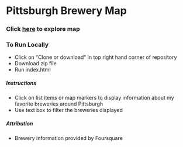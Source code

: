 <h1>Pittsburgh Brewery Map</h1> 

<h3>Click <a href="http://timmyhall.github.io/P5-frontend-nanodegree-neighborhood-map/">here</a> to explore map</h3>

<h3>To Run Locally</h3>
<ul>
<li>Click on "Clone or download" in top right hand corner of repository</li>
<li>Download zip file</li>
<li>Run index.html</li>
</ul>

<h5>Instructions</h5>

<ul>
	<li>Click on list items or map markers to display information about my favorite breweries around Pittsburgh</li>
	<li>Use text box to filter the breweries displayed</li>
</ul>

<h5>Attribution</h5>
<ul>
<li>Brewery information provided by Foursquare</li>
</ul>
